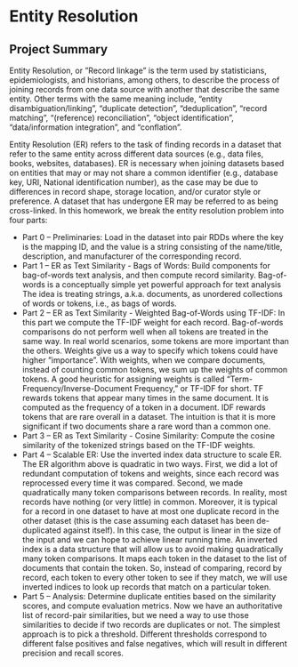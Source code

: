 # Entity Resolution

## Project Summary

Entity Resolution, or ”Record linkage” is the term used by statisticians, epidemiologists, and historians, among others, to describe the process of joining records from one data source with another that describe the same entity. Other terms with the same meaning include, “entity disambiguation/linking”, “duplicate detection”, “deduplication”, “record matching”, “(reference) reconciliation”, “object identification”, “data/information integration”, and “conflation”.

Entity Resolution (ER) refers to the task of finding records in a dataset that refer to the same entity across different data sources (e.g., data files, books, websites, databases). ER is necessary when joining datasets based on entities that may or may not share a common identifier (e.g., database key, URI, National identification number), as the case may be due to differences in record shape, storage location, and/or curator style or preference. A dataset that has undergone ER may be referred to as being cross-linked. In this homework, we break the entity resolution problem into four parts:

- Part 0 – Preliminaries: Load in the dataset into pair RDDs where the key is the mapping ID, and the value is a string consisting of the name/title, description, and manufacturer of the corresponding record.
- Part 1 – ER as Text Similarity - Bags of Words: Build components for bag-of-words text analysis, and then compute record similarity. Bag-of-words is a conceptually simple yet powerful approach for text analysis The idea is treating strings, a.k.a. documents, as unordered collections of words or tokens, i.e., as bags of words.
- Part 2 – ER as Text Similarity - Weighted Bag-of-Words using TF-IDF: In this part we compute the TF-IDF weight for each record. Bag-of-words comparisons do not perform well when all tokens are treated in the same way. In real world scenarios, some tokens are more important than the others. Weights give us a way to specify which tokens could have higher ”importance”. With weights, when we compare documents, instead of counting common tokens, we sum up the weights of common tokens. A good heuristic for assigning weights is called “Term-Frequency/Inverse-Document Frequency,” or TF-IDF for short. TF rewards tokens that appear many times in the same document. It is computed as the frequency of a token in a document. IDF rewards tokens that are rare overall in a dataset. The intuition is that it is more significant if two documents share a rare word than a common one.
- Part 3 – ER as Text Similarity - Cosine Similarity: Compute the cosine similarity of the tokenized strings based on the TF-IDF weights.
- Part 4 – Scalable ER: Use the inverted index data structure to scale ER. The ER algorithm above is quadratic in two ways. First, we did a lot of redundant computation of tokens and weights, since each record was reprocessed every time it was compared. Second, we made quadratically many token comparisons between records. In reality, most records have nothing (or very little) in common. Moreover, it is typical for a record in one dataset to have at most one duplicate record in the other dataset (this is the case assuming each dataset has been de-duplicated against itself). In this case, the output is linear in the size of the input and we can hope to achieve linear running time. An inverted index is a data structure that will allow us to avoid making quadratically many token comparisons. It maps each token in the dataset to the list of documents that contain the token. So, instead of comparing, record by record, each token to every other token to see if they match, we will use inverted indices to look up records that match on a particular token.
- Part 5 – Analysis: Determine duplicate entities based on the similarity scores, and compute evaluation metrics. Now we have an authoritative list of record-pair similarities, but we need a way to use those similarities to decide if two records are duplicates or not. The simplest approach is to pick a threshold. Different thresholds correspond to different false positives and false negatives, which will result in different precision and recall scores.